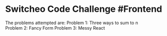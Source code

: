 # Switcheo Code Challenge #Frontend #

The problems attempted are:
    Problem 1: Three ways to sum to n    
    Problem 2: Fancy Form
    Problem 3: Messy React



